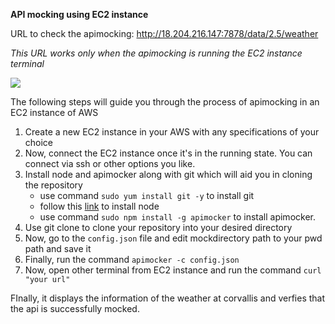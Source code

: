 **API mocking using EC2 instance**

URL to check the apimocking: http://18.204.216.147:7878/data/2.5/weather

*This URL works only when the apimocking is running the EC2 instance terminal* 

![](https://miro.medium.com/max/287/0*at6076vHFC6hPbP0.jpg)

The following steps will guide you through the process of apimocking in an EC2 instance of AWS

1. Create a new EC2 instance in your AWS with any specifications of your choice
2. Now, connect the EC2 instance once it's in the running state. You can connect via ssh or other options you like.
3. Install node and apimocker along with git which will aid you in cloning the repository
    - use command ```sudo yum install git -y``` to install git
    - follow this [link](https://docs.aws.amazon.com/sdk-for-javascript/v2/developer-guide/setting-up-node-on-ec2-instance.html) to install node
    - use command ```sudo npm install -g apimocker``` to install apimocker.
5. Use git clone to clone your repository into your desired directory
6. Now, go to the ```config.json``` file and edit mockdirectory path to your pwd path and save it
7. Finally, run the command ```apimocker -c config.json```
8. Now, open other terminal from EC2 instance and run the command ```curl "your url"```

FInally, it displays the information of the weather at corvallis and verfies that the api is successfully mocked.


